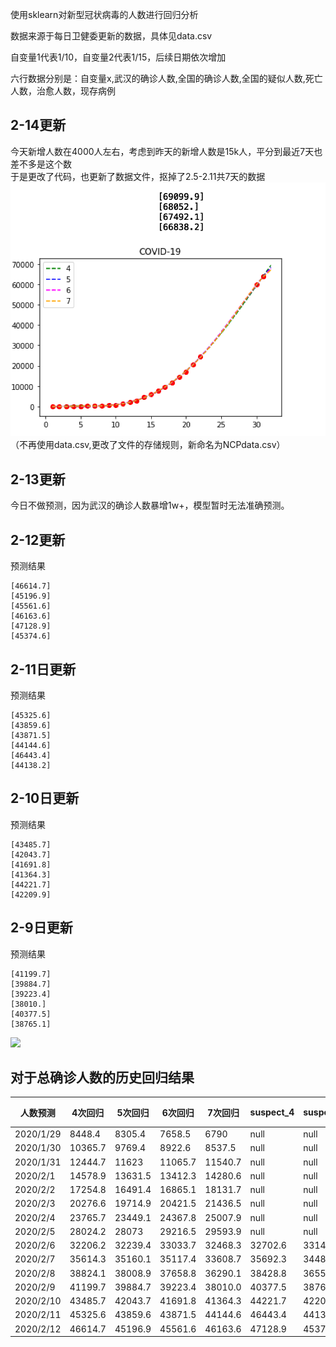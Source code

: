 
使用sklearn对新型冠状病毒的人数进行回归分析 

数据来源于每日卫健委更新的数据，具体见data.csv  

自变量1代表1/10，自变量2代表1/15，后续日期依次增加


六行数据分别是：自变量x,武汉的确诊人数,全国的确诊人数,全国的疑似人数,死亡人数，治愈人数，现存病例


## 2-14更新

今天新增人数在4000人左右，考虑到昨天的新增人数是15k人，平分到最近7天也差不多是这个数  
于是更改了代码，也更新了数据文件，抠掉了2.5-2.11共7天的数据
![](2-14.png)  
（不再使用data.csv,更改了文件的存储规则，新命名为NCPdata.csv）


## 2-13更新

今日不做预测，因为武汉的确诊人数暴增1w+，模型暂时无法准确预测。

## 2-12更新

预测结果
```
[46614.7]
[45196.9]
[45561.6]
[46163.6]
[47128.9]
[45374.6]
```


## 2-11日更新
预测结果
```
[45325.6]
[43859.6]
[43871.5]
[44144.6]
[46443.4]
[44138.2]
```

## 2-10日更新
预测结果

```
[43485.7]
[42043.7]
[41691.8]
[41364.3]
[44221.7]
[42209.9]
```

## 2-9日更新


预测结果
```
[41199.7]
[39884.7]
[39223.4]
[38010.]
[40377.5]
[38765.1]
```

![](https://jiangph2016.github.io/assets/img/study/nCovpre2_8.png)

## 对于总确诊人数的历史回归结果  

人数预测|4次回归|5次回归|6次回归|7次回归|suspect_4|suspect_5|真实人数|最小误差|平均预测|平均误差
--|--|--|--|--|--|--|--|--|--|--
2020/1/29|8448.4|8305.4|7658.5|6790|null|null|7711|52.5|7800.6|89.575
2020/1/30|10365.7|9769.4|8922.6|8537.5|null|null|9692|77.4|9398.8|-293.2
2020/1/31|12444.7|11623|11065.7|11540.7|null|null|11791|168|11668.5|-122.475
2020/2/1|14578.9|13631.5|13412.3|14280.6|null|null|14380|99.4|13975.8|-404.175
2020/2/2|17254.8|16491.4|16865.1|18131.7|null|null|17205|49.8|17185.8|-19.25
2020/2/3|20276.6|19714.9|20421.5|21436.5|null|null|20438|16.5|20462.4|24.375
2020/2/4|23765.7|23449.1|24367.8|25007.9|null|null|24324|43.8|24147.6|-176.375
2020/2/5|28024.2|28073|29216.5|29593.9|null|null|28018|6.2|28726.9|708.9
2020/2/6|32206.2|32239.4|33033.7|32468.3|32702.6|33141.3|31161|1045.2|32486.9|1325.9
2020/2/7|35614.3|35160.1|35117.4|33608.7|35692.3|34487.6|34546|937.3|34875.1|329.125
2020/2/8|38824.1|38008.9|37658.8|36290.1|38428.8|36557.1|37198.0|460.8|37695.5|497.475
2020/2/9|41199.7|39884.7|39223.4|38010.0|40377.5|38765.1|40171.0|286.3|39579.5|-591.55
2020/2/10|43485.7|42043.7|41691.8|41364.3|44221.7|42209.9|42638.0|594.3|42146.4|-491.625
2020/2/11|45325.6|43859.6|43871.5|44144.6|46443.4|44138.2|44653.0|508.4|44630.5|-22.51666667
2020/2/12|46614.7|45196.9|45561.6|46163.6|47128.9|45374.6|?|?|46006.7|#VALUE!
